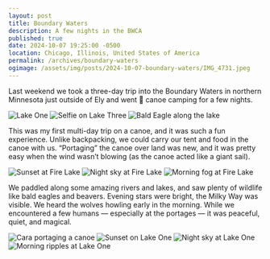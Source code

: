 ```yaml
---
layout: post
title: Boundary Waters
description: A few nights in the BWCA
published: true
date: 2024-10-07 19:25:00 -0500
location: Chicago, Illinois, United States of America
permalink: /archives/boundary-waters
ogimage: /assets/img/posts/2024-10-07-boundary-waters/IMG_4731.jpeg
---
```

Last weekend we took a three-day trip into the Boundary Waters in northern Minnesota just outside of Ely and went 🛶 canoe camping for a few nights.

![Lake One][1]
![Selfie on Lake Three][2]
![Bald Eagle along the lake][3]

This was my first multi-day trip on a canoe, and it was such a fun experience. Unlike backpacking, we could carry our tent and food in the canoe with us. “Portaging” the canoe over land was new, and it was pretty easy when the wind wasn’t blowing (as the canoe acted like a giant sail).

![Sunset at Fire Lake][4]
![Night sky at Fire Lake][5]
![Morning fog at Fire Lake][6]

We paddled along some amazing rivers and lakes, and saw plenty of wildlife like bald eagles and beavers. Evening stars were bright, the Milky Way was visible. We heard the wolves howling early in the morning. While we encountered a few humans — especially at the portages — it was peaceful, quiet, and magical.

![Cara portaging a canoe][7]
![Sunset on Lake One][8]
![Night sky at Lake One][9]
![Morning ripples at Lake One][10]

[1]: /assets/img/posts/2024-10-07-boundary-waters/IMG_4674.jpeg
[2]: /assets/img/posts/2024-10-07-boundary-waters/IMG_4731.jpeg
[3]: /assets/img/posts/2024-10-07-boundary-waters/IMG_4768.jpeg
[4]: /assets/img/posts/2024-10-07-boundary-waters/IMG_4817.jpeg
[5]: /assets/img/posts/2024-10-07-boundary-waters/IMG_4857.jpeg
[6]: /assets/img/posts/2024-10-07-boundary-waters/IMG_4880.jpeg
[7]: /assets/img/posts/2024-10-07-boundary-waters/IMG_4997.jpeg
[8]: /assets/img/posts/2024-10-07-boundary-waters/IMG_5072.jpeg
[9]: /assets/img/posts/2024-10-07-boundary-waters/IMG_5126.jpeg
[10]: /assets/img/posts/2024-10-07-boundary-waters/IMG_5167.jpeg
